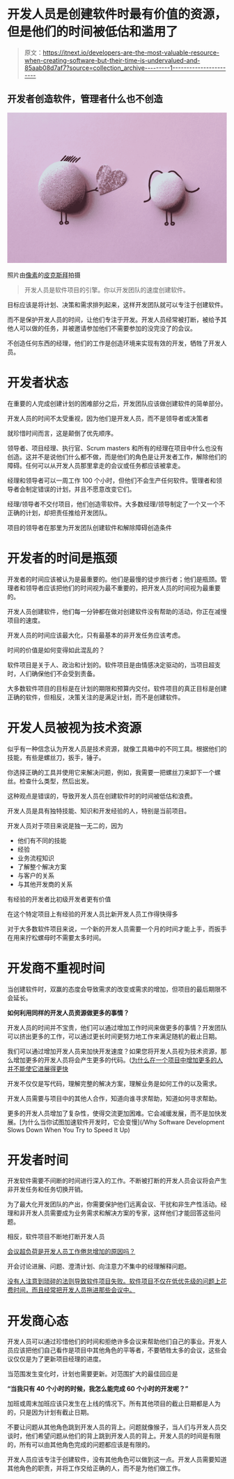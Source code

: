 # 开发人员是创建软件时最有价值的资源，但是他们的时间被低估和滥用了

> 原文：<https://itnext.io/developers-are-the-most-valuable-resource-when-creating-software-but-their-time-is-undervalued-and-85aab08d7af7?source=collection_archive---------1----------------------->

## 开发者创造软件，管理者什么也不创造

![](img/3956e8468b667a147c6121e2ef3309bf.png)

照片由[像素](https://www.pexels.com/photo/stone-artwork-326612/?utm_content=attributionCopyText&utm_medium=referral&utm_source=pexels)的[皮克斯拜](https://www.pexels.com/@pixabay?utm_content=attributionCopyText&utm_medium=referral&utm_source=pexels)拍摄

> 开发人员是软件项目的引擎。你以开发团队的速度创建软件。

目标应该是将计划、决策和需求排列起来，这样开发团队就可以专注于创建软件。

而不是保护开发人员的时间，让他们专注于开发。开发人员经常被打断，被给予其他人可以做的任务，并被邀请参加他们不需要参加的没完没了的会议。

不创造任何东西的经理，他们的工作是创造环境来实现有效的开发，牺牲了开发人员。

# **开发者状态**

在重要的人完成创建计划的困难部分之后，开发团队应该做创建软件的简单部分。

开发人员的时间不太受重视，因为他们是开发人员，而不是领导者或决策者

就珍惜时间而言，这是颠倒了优先顺序。

领导者、项目经理、执行官、Scrum masters 和所有的经理在项目中什么也没有创造。这并不是说他们什么都不做，而是他们的角色是让开发者工作，解除他们的障碍。任何可以从开发人员那里拿走的会议或任务都应该被拿走。

经理和领导者可以一周工作 100 个小时，但他们不会生产任何软件。管理者和领导者会制定错误的计划，并且不愿意改变它们。

经理/领导者不交付项目，他们创造零软件。大多数经理/领导制定了一个又一个不正确的计划，却把责任推给开发团队。

项目的领导者在那里为开发团队创建软件和解除障碍创造条件

# **开发者的时间是瓶颈**

开发者的时间应该被认为是最重要的。他们是最慢的徒步旅行者；他们是瓶颈。管理者和领导者应该把他们的时间视为最不重要的，把开发人员的时间视为最重要的。

开发人员创建软件，他们每一分钟都在做对创建软件没有帮助的活动，你正在减慢项目的速度。

开发人员的时间应该最大化，只有最基本的非开发任务应该考虑。

时间的价值是如何变得如此混乱的？

软件项目是关于人、政治和计划的。软件项目是由情感决定驱动的，当项目超支时，人们确保他们不会受到责备。

大多数软件项目的目标是在计划的期限和预算内交付。软件项目的真正目标是创建正确的软件，但相反，决策关注的是满足计划，而不是创建软件。

# **开发人员被视为技术资源**

似乎有一种信念认为开发人员是技术资源，就像工具箱中的不同工具。根据他们的技能，有些是螺丝刀，扳手，锤子。

你选择正确的工具并使用它来解决问题，例如，我需要一把螺丝刀来卸下一个螺丝。检查什么类型，然后出发。

这种观点是错误的，导致开发人员在创建软件时的时间被低估和浪费。

开发人员是具有独特技能、知识和开发经验的人，特别是当前项目。

开发人员对于项目来说是独一无二的，因为

*   他们有不同的技能
*   经验
*   业务流程知识
*   了解整个解决方案
*   与客户的关系
*   与其他开发商的关系

有经验的开发者比初级开发者更有价值

在这个特定项目上有经验的开发人员比新开发人员工作得快得多

对于大多数软件项目来说，一个新的开发人员需要一个月的时间才能上手，而扳手在用来拧松螺母时不需要太多时间。

# **开发商不重视时间**

当创建软件时，双赢的态度会导致需求的改变或需求的增加，但项目的最后期限不会延长。

**如何利用同样的开发人员资源做更多的事情？**

开发人员的时间并不宝贵，他们可以通过增加工作时间来做更多的事情？开发团队可以挤出更多的工作，可以通过更长时间更努力地工作来满足随机的截止日期。

我们可以通过增加开发人员来加快开发速度？如果您将开发人员视为技术资源，那么增加更多的开发人员将会产生更多的代码。([为什么在一个项目中增加更多的人并不能使它进展得更快](https://blog.devgenius.io/why-adding-more-people-to-a-project-doesnt-make-it-go-faster-703f9f56eea5)

开发不仅仅是写代码，理解完整的解决方案，理解业务是如何工作的以及需求。

开发人员需要与项目中的其他人合作，知道向谁寻求帮助，知道如何寻求帮助。

更多的开发人员增加了复杂性，使得交流更加困难。它会减缓发展，而不是加快发展。[为什么当你试图加速软件开发时，它会变慢](/Why Software Development Slows Down When You Try to Speed It Up)

# **开发者时间**

开发软件需要不间断的时间进行深入的工作。不断被打断的开发人员会议将会产生非开发任务和任务切换开销。

为了最大化开发团队的产出，你需要保护他们远离会议、干扰和非生产性活动。经理和非开发人员需要成为业务需求和解决方案的专家，这样他们才能回答这些问题。

相反，软件项目不断地打断开发人员

[会议超负荷是开发人员工作倦怠增加的原因吗？](https://medium.com/codex/is-meeting-overload-the-cause-of-increased-burnout-in-developers-28dc4017432f)

开会讨论进展、问题、澄清计划、向注意力不集中的经理解释问题。

[没有人注意到琐碎的法则导致软件项目失败。软件项目不仅在低优先级的问题上花费时间，而且经常把开发人员拖进那些会议中。](https://medium.com/codex/no-one-is-noticing-the-law-triviality-is-causing-software-projects-to-fail-db2e73912eb4)

# **开发商心态**

开发人员可以通过珍惜他们的时间和拒绝许多会议来帮助他们自己的事业。开发人员应该把他们自己看作是项目中其他角色的平等者，不要牺牲太多的会议，这些会议仅仅是为了更新项目经理的进度。

当范围发生变化时，计划也需要更新。对范围扩大的最佳回应是

**“当我只有 40 个小时的时候，我怎么能完成 60 个小时的开发呢？”**

加班或周末加班应该只发生在上线的情况下。所有其他项目的截止日期都是人为的，只是因为计划有截止日期。

不要让问题从其他角色跳到开发人员的背上。问题就像猴子，当人们与开发人员交谈时，他们希望问题从他们的背上跳到开发人员的背上。开发人员的时间是有限的，所有可以由其他角色完成的问题都应该是有限的。

开发人员应该专注于创建软件，没有其他角色可以做到这一点。开发人员需要知道其他角色的职责，并将工作交给正确的人，而不是为他们做工作。